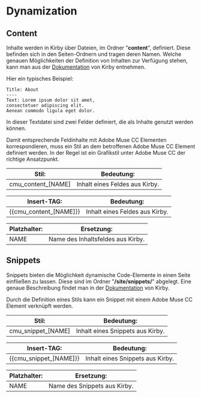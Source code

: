 # Dynamization

## Content
Inhalte werden in Kirby über Dateien, im Ordner "**content**", definiert. Diese befinden sich in den Seiten-Ordnern und tragen deren Namen. Welche genauen Möglichkeiten der Definition von Inhalten zur Verfügung stehen, kann man aus der [Dokumentation](https://getkirby.com/docs/content) von Kirby entnehmen.

Hier ein typisches Beispiel:
```
Title: About
----
Text: Lorem ipsum dolor sit amet,
consectetuer adipiscing elit.
Aenean commodo ligula eget dolor.
```
In dieser Textdatei sind zwei Felder definiert, die als Inhalte genutzt werden können.

Damit entsprechende Feldinhalte mit Adobe Muse CC Elementen korrespondieren, muss ein Stil an dem betroffenen Adobe Muse CC Element definiert werden. In der Regel ist ein Grafikstil unter Adobe Muse CC der richtige Ansatzpunkt.

| Stil: | Bedeutung: |
| --- | --- |
  | cmu\_content\_[NAME] | Inhalt eines Feldes aus Kirby. |
  
| Insert-TAG: | Bedeutung: |
| --- | --- |
  | {{cmu\_content\_[NAME]}} | Inhalt eines Feldes aus Kirby. |

| Platzhalter: | Ersetzung: |
| --- | --- |
| NAME | Name des Inhaltsfeldes aus Kirby. |

## Snippets
Snippets bieten die Möglichkeit dynamische Code-Elemente in einen Seite einfließen zu lassen. Diese sind im Ordner "**/site/snippets/**" abgelegt. Eine genaue Beschreibung findet man in der [Dokumentation](https://getkirby.com/docs/templates/snippets) von Kirby.

Durch die Definition eines Stils kann ein Snippet mit einem Adobe Muse CC Element verknüpft werden.

| Stil: | Bedeutung: |
| --- | --- |
  | cmu\_snippet\_[NAME] | Inhalt eines Snippets aus Kirby. |

| Insert-TAG: | Bedeutung: |
| --- | --- |
  | {{cmu\_snippet\_[NAME]}} | Inhalt eines Snippets aus Kirby. |

| Platzhalter: | Ersetzung: |
| --- | --- |
| NAME | Name des Snippets aus Kirby. |